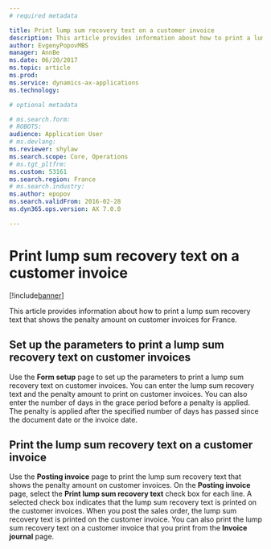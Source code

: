 ```yaml
---
# required metadata

title: Print lump sum recovery text on a customer invoice
description: This article provides information about how to print a lump sum recovery text that shows the penalty amount on customer invoices.
author: EvgenyPopovMBS
manager: AnnBe
ms.date: 06/20/2017
ms.topic: article
ms.prod: 
ms.service: dynamics-ax-applications
ms.technology: 

# optional metadata

# ms.search.form: 
# ROBOTS: 
audience: Application User
# ms.devlang: 
ms.reviewer: shylaw
ms.search.scope: Core, Operations
# ms.tgt_pltfrm: 
ms.custom: 53161
ms.search.region: France
# ms.search.industry: 
ms.author: epopov
ms.search.validFrom: 2016-02-28
ms.dyn365.ops.version: AX 7.0.0

---
```


# Print lump sum recovery text on a customer invoice

[!include[banner](../includes/banner.md)]


This article provides information about how to print a lump sum recovery text that shows the penalty amount on customer invoices for France.

## Set up the parameters to print a lump sum recovery text on customer invoices

Use the **Form setup** page to set up the parameters to print a lump sum recovery text on customer invoices. You can enter the lump sum recovery text and the penalty amount to print on customer invoices. You can also enter the number of days in the grace period before a penalty is applied. The penalty is applied after the specified number of days has passed since the document date or the invoice date.

## Print the lump sum recovery text on a customer invoice
Use the **Posting invoice** page to print the lump sum recovery text that shows the penalty amount on customer invoices. On the **Posting invoice** page, select the **Print lump sum recovery text** check box for each line. A selected check box indicates that the lump sum recovery text is printed on the customer invoices. When you post the sales order, the lump sum recovery text is printed on the customer invoice. You can also print the lump sum recovery text on a customer invoice that you print from the **Invoice journal** page.



